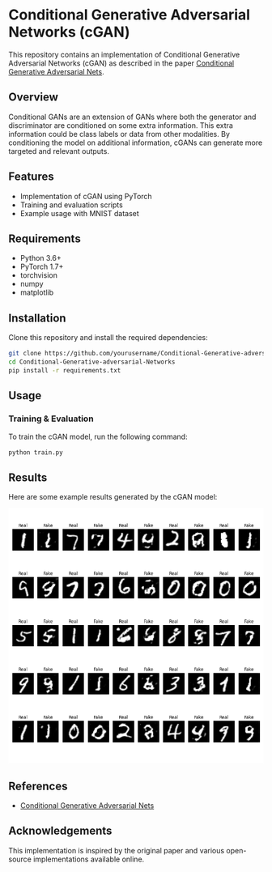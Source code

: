 # Conditional Generative Adversarial Networks (cGAN)

This repository contains an implementation of Conditional Generative Adversarial Networks (cGAN) as described in the paper [Conditional Generative Adversarial Nets](https://arxiv.org/abs/1411.1784).

## Overview

Conditional GANs are an extension of GANs where both the generator and discriminator are conditioned on some extra information. This extra information could be class labels or data from other modalities. By conditioning the model on additional information, cGANs can generate more targeted and relevant outputs.

## Features

- Implementation of cGAN using PyTorch
- Training and evaluation scripts
- Example usage with MNIST dataset

## Requirements

- Python 3.6+
- PyTorch 1.7+
- torchvision
- numpy
- matplotlib


## Installation

Clone this repository and install the required dependencies:

```bash
git clone https://github.com/yourusername/Conditional-Generative-adversarial-Networks.git
cd Conditional-Generative-adversarial-Networks
pip install -r requirements.txt
```

## Usage

### Training & Evaluation

To train the cGAN model, run the following command:

```bash
python train.py 
```



## Results

Here are some example results generated by the cGAN model:

![Generated Samples](generated_images/epoch_9_step_4000.png)


## References

- [Conditional Generative Adversarial Nets](https://arxiv.org/abs/1411.1784)


## Acknowledgements

This implementation is inspired by the original paper and various open-source implementations available online.
